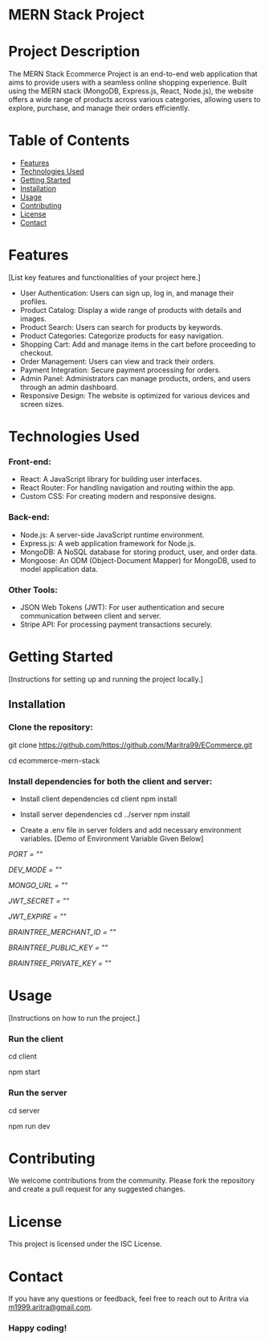 # MERN Stack Project

# Project Description

The MERN Stack Ecommerce Project is an end-to-end web application that aims to provide users with a seamless online shopping experience. Built using the MERN stack (MongoDB, Express.js, React, Node.js), the website offers a wide range of products across various categories, allowing users to explore, purchase, and manage their orders efficiently.
# Table of Contents

- [Features](#features)
- [Technologies Used](#technologies-used)
- [Getting Started](#getting-started)
- [Installation](#installation)
- [Usage](#usage)
- [Contributing](#contributing)
- [License](#license)
- [Contact](#contact)

# Features

[List key features and functionalities of your project here.]

- User Authentication: Users can sign up, log in, and manage their profiles.
- Product Catalog: Display a wide range of products with details and images.
- Product Search: Users can search for products by keywords.
- Product Categories: Categorize products for easy navigation.
- Shopping Cart: Add and manage items in the cart before proceeding to checkout.
- Order Management: Users can view and track their orders.
- Payment Integration: Secure payment processing for orders.
- Admin Panel: Administrators can manage products, orders, and users through an admin dashboard.
- Responsive Design: The website is optimized for various devices and screen sizes.

# Technologies Used

### Front-end:

- React: A JavaScript library for building user interfaces.
- React Router: For handling navigation and routing within the app.
- Custom CSS: For creating modern and responsive designs.

### Back-end:

- Node.js: A server-side JavaScript runtime environment.
- Express.js: A web application framework for Node.js.
- MongoDB: A NoSQL database for storing product, user, and order data.
- Mongoose: An ODM (Object-Document Mapper) for MongoDB, used to model application data.

### Other Tools:

- JSON Web Tokens (JWT): For user authentication and secure communication between client and server.
- Stripe API: For processing payment transactions securely.

# Getting Started
[Instructions for setting up and running the project locally.]

## Installation
### Clone the repository:

git clone https://github.com/https://github.com/Maritra99/ECommerce.git

cd ecommerce-mern-stack

### Install dependencies for both the client and server:

- Install client dependencies
cd client
npm install

- Install server dependencies
cd ../server
npm install

- Create a .env file in server folders and add necessary environment variables.
[Demo of Environment Variable Given Below]

*PORT = ""*

*DEV_MODE = ""*

*MONGO_URL = ""*

*JWT_SECRET = ""*

*JWT_EXPIRE = ""*

*BRAINTREE_MERCHANT_ID = ""*

*BRAINTREE_PUBLIC_KEY = ""*

*BRAINTREE_PRIVATE_KEY = ""*

# Usage
[Instructions on how to run the project.]

### Run the client 
cd client

npm start

### Run the server 
cd server

npm run dev

# Contributing

We welcome contributions from the community. Please fork the repository and create a pull request for any suggested changes.

# License

This project is licensed under the ISC License.

# Contact

If you have any questions or feedback, feel free to reach out to Aritra via m1999.aritra@gmail.com.

### Happy coding!

